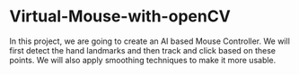 # Virtual-Mouse-with-openCV
In this project, we are going to create an AI based Mouse Controller. We will first detect the hand landmarks and then track and click based on these points. We will also apply smoothing techniques to make it more usable.
